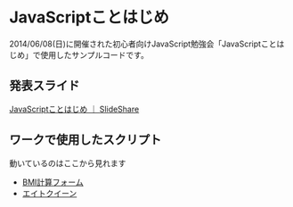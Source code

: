 # JavaScriptことはじめ
2014/06/08(日)に開催された初心者向けJavaScript勉強会「JavaScriptことはじめ」で使用したサンプルコードです。

## 発表スライド
[JavaScriptことはじめ ｜ SlideShare](http://www.slideshare.net/hoto17296/javascript-35613751)

## ワークで使用したスクリプト
動いているのはここから見れます

- [BMI計算フォーム](http://hoto17296.github.io/JavaScript-Kotohajime/bmi/)
- [エイトクイーン](http://hoto17296.github.io/JavaScript-Kotohajime/8queen/)
